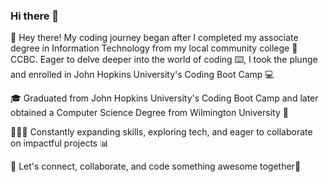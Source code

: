### Hi there 👋



👋 Hey there! My coding journey began after I completed my associate degree in Information Technology from my local community college 🏫 CCBC. Eager to delve deeper into the world of coding ⌨️, I took the plunge and enrolled in John Hopkins University's Coding Boot Camp 💻

🎓 Graduated from John Hopkins University's Coding Boot Camp and later obtained a Computer Science Degree from Wilmington University 🏫

👨🏻‍💻 Constantly expanding skills, exploring tech, and eager to collaborate on impactful projects 📊 

🌱 Let's connect, collaborate, and code something awesome together🙏
